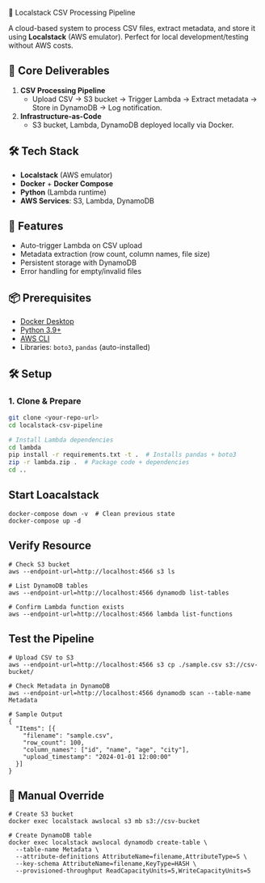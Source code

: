 📁 Localstack CSV Processing Pipeline

A cloud-based system to process CSV files, extract metadata, and store it using **Localstack** (AWS emulator). Perfect for local development/testing without AWS costs.


## 🎯 Core Deliverables
1. **CSV Processing Pipeline**  
   - Upload CSV → S3 bucket → Trigger Lambda → Extract metadata → Store in DynamoDB → Log notification.
2. **Infrastructure-as-Code**  
   - S3 bucket, Lambda, DynamoDB deployed locally via Docker.

## 🛠️ Tech Stack
- **Localstack** (AWS emulator)
- **Docker** + **Docker Compose**
- **Python** (Lambda runtime)
- **AWS Services**: S3, Lambda, DynamoDB

## 🚀 Features
- Auto-trigger Lambda on CSV upload
- Metadata extraction (row count, column names, file size)
- Persistent storage with DynamoDB
- Error handling for empty/invalid files

## 📦 Prerequisites
- [Docker Desktop](https://www.docker.com/products/docker-desktop)
- [Python 3.9+](https://www.python.org/downloads/)
- [AWS CLI](https://aws.amazon.com/cli/)
- Libraries: `boto3`, `pandas` (auto-installed)



## 🛠️ Setup

### 1. Clone & Prepare
```bash
git clone <your-repo-url>
cd localstack-csv-pipeline

# Install Lambda dependencies
cd lambda
pip install -r requirements.txt -t .  # Installs pandas + boto3
zip -r lambda.zip .  # Package code + dependencies
cd ..
```

## Start Loacalstack
```
docker-compose down -v  # Clean previous state
docker-compose up -d
```

## Verify Resource
```
# Check S3 bucket
aws --endpoint-url=http://localhost:4566 s3 ls

# List DynamoDB tables
aws --endpoint-url=http://localhost:4566 dynamodb list-tables

# Confirm Lambda function exists
aws --endpoint-url=http://localhost:4566 lambda list-functions

```
##  Test the Pipeline
```
# Upload CSV to S3
aws --endpoint-url=http://localhost:4566 s3 cp ./sample.csv s3://csv-bucket/

# Check Metadata in DynamoDB
aws --endpoint-url=http://localhost:4566 dynamodb scan --table-name Metadata

# Sample Output
{
  "Items": [{
    "filename": "sample.csv",
    "row_count": 100,
    "column_names": ["id", "name", "age", "city"],
    "upload_timestamp": "2024-01-01 12:00:00"
  }]
}

```

## 🛑 Manual Override
```
# Create S3 bucket
docker exec localstack awslocal s3 mb s3://csv-bucket

# Create DynamoDB table
docker exec localstack awslocal dynamodb create-table \
  --table-name Metadata \
  --attribute-definitions AttributeName=filename,AttributeType=S \
  --key-schema AttributeName=filename,KeyType=HASH \
  --provisioned-throughput ReadCapacityUnits=5,WriteCapacityUnits=5

```
